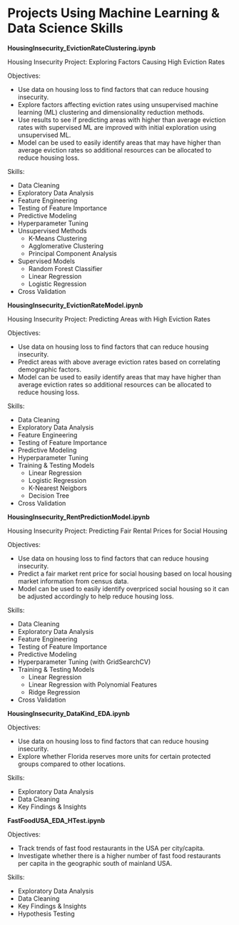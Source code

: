# Projects Using Machine Learning & Data Science Skills

**HousingInsecurity_EvictionRateClustering.ipynb**

Housing Insecurity Project: Exploring Factors Causing High Eviction Rates

Objectives:
- Use data on housing loss to find factors that can reduce housing insecurity. 
- Explore factors affecting eviction rates using unsupervised machine learning (ML) clustering and dimensionality reduction methods.
- Use results to see if predicting areas with higher than average eviction rates with supervised ML are improved with initial exploration using unsupervised ML.
- Model can be used to easily identify areas that may have higher than average eviction rates so additional resources can be allocated to reduce housing loss.

Skills:
- Data Cleaning
- Exploratory Data Analysis
- Feature Engineering
- Testing of Feature Importance
- Predictive Modeling
- Hyperparameter Tuning
- Unsupervised Methods
    - K-Means Clustering
    - Agglomerative Clustering
    - Principal Component Analysis
- Supervised Models
    - Random Forest Classifier
    - Linear Regression
    - Logistic Regression
- Cross Validation


**HousingInsecurity_EvictionRateModel.ipynb**

Housing Insecurity Project: Predicting Areas with High Eviction Rates

Objectives:
- Use data on housing loss to find factors that can reduce housing insecurity. 
- Predict areas with above average eviction rates based on correlating demographic factors.
- Model can be used to easily identify areas that may have higher than average eviction rates so additional resources can be allocated to reduce housing loss.

Skills:
- Data Cleaning
- Exploratory Data Analysis
- Feature Engineering
- Testing of Feature Importance
- Predictive Modeling
- Hyperparameter Tuning
- Training & Testing Models
    - Linear Regression
    - Logistic Regression
    - K-Nearest Neigbors
    - Decision Tree
- Cross Validation


**HousingInsecurity_RentPredictionModel.ipynb**

Housing Insecurity Project: Predicting Fair Rental Prices for Social Housing

Objectives:
- Use data on housing loss to find factors that can reduce housing insecurity. 
- Predict a fair market rent price for social housing based on local housing market information from census data.
- Model can be used to easily identify overpriced social housing so it can be adjusted accordingly to help reduce housing loss.

Skills:
- Data Cleaning
- Exploratory Data Analysis
- Feature Engineering
- Testing of Feature Importance
- Predictive Modeling
- Hyperparameter Tuning (with GridSearchCV)
- Training & Testing Models
	- Linear Regression
	- Linear Regression with Polynomial Features
	- Ridge Regression
- Cross Validation


**HousingInsecurity_DataKind_EDA.ipynb**

Objectives:
- Use data on housing loss to find factors that can reduce housing insecurity.
- Explore whether Florida reserves more units for certain protected groups compared to other locations.

Skills:
- Exploratory Data Analysis
- Data Cleaning
- Key Findings & Insights


**FastFoodUSA_EDA_HTest.ipynb**

Objectives:
- Track trends of fast food restaurants in the USA per city/capita.
- Investigate whether there is a higher number of fast food restaurants per capita in the geographic south of mainland USA.

Skills:
- Exploratory Data Analysis
- Data Cleaning
- Key Findings & Insights
- Hypothesis Testing